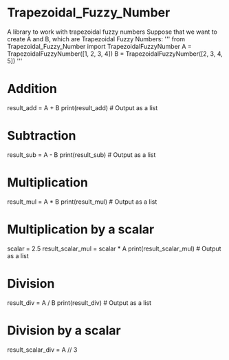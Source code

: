 # Trapezoidal_Fuzzy_Number
A library to work with trapezoidal fuzzy numbers
Suppose that we want to create A and B, which are Trapezoidal Fuzzy Numbers:
'''
from Trapezoidal_Fuzzy_Number import TrapezoidalFuzzyNumber
A = TrapezoidalFuzzyNumber([1, 2, 3, 4])
B = TrapezoidalFuzzyNumber([2, 3, 4, 5])
'''

# Addition
result_add = A + B
print(result_add)  # Output as a list

# Subtraction
result_sub = A - B
print(result_sub)  # Output as a list

# Multiplication
result_mul = A * B
print(result_mul)  # Output as a list

# Multiplication by a scalar
scalar = 2.5
result_scalar_mul = scalar * A
print(result_scalar_mul)  # Output as a list

# Division
result_div = A / B
print(result_div)  # Output as a list

# Division by a scalar
result_scalar_div = A // 3
